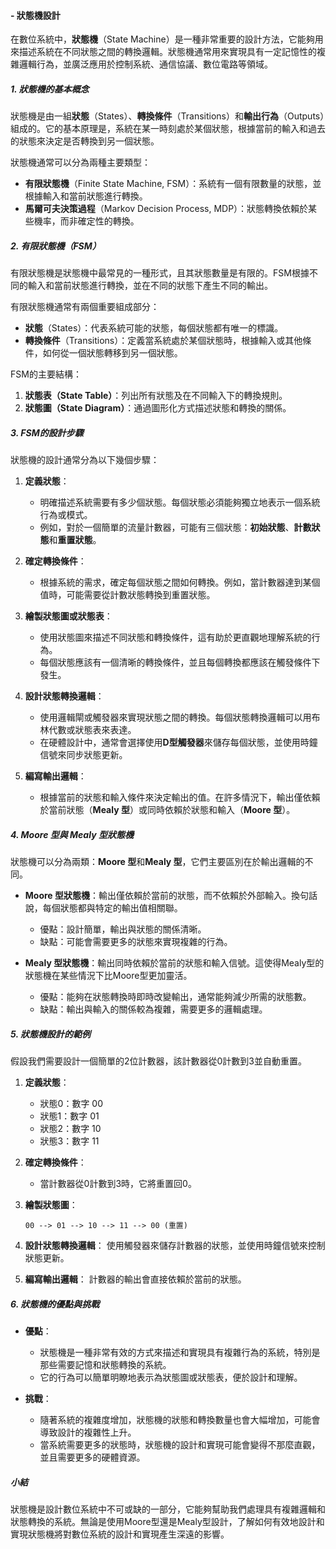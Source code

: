 #### - 狀態機設計

在數位系統中，**狀態機**（State Machine）是一種非常重要的設計方法，它能夠用來描述系統在不同狀態之間的轉換邏輯。狀態機通常用來實現具有一定記憶性的複雜邏輯行為，並廣泛應用於控制系統、通信協議、數位電路等領域。

##### 1. **狀態機的基本概念**

狀態機是由一組**狀態**（States）、**轉換條件**（Transitions）和**輸出行為**（Outputs）組成的。它的基本原理是，系統在某一時刻處於某個狀態，根據當前的輸入和過去的狀態來決定是否轉換到另一個狀態。

狀態機通常可以分為兩種主要類型：
- **有限狀態機**（Finite State Machine, FSM）：系統有一個有限數量的狀態，並根據輸入和當前狀態進行轉換。
- **馬爾可夫決策過程**（Markov Decision Process, MDP）：狀態轉換依賴於某些機率，而非確定性的轉換。

##### 2. **有限狀態機（FSM）**

有限狀態機是狀態機中最常見的一種形式，且其狀態數量是有限的。FSM根據不同的輸入和當前狀態進行轉換，並在不同的狀態下產生不同的輸出。

有限狀態機通常有兩個重要組成部分：
- **狀態**（States）：代表系統可能的狀態，每個狀態都有唯一的標識。
- **轉換條件**（Transitions）：定義當系統處於某個狀態時，根據輸入或其他條件，如何從一個狀態轉移到另一個狀態。

FSM的主要結構：
1. **狀態表（State Table）**：列出所有狀態及在不同輸入下的轉換規則。
2. **狀態圖（State Diagram）**：通過圖形化方式描述狀態和轉換的關係。

##### 3. **FSM的設計步驟**

狀態機的設計通常分為以下幾個步驟：

1. **定義狀態**：
   - 明確描述系統需要有多少個狀態。每個狀態必須能夠獨立地表示一個系統行為或模式。
   - 例如，對於一個簡單的流量計數器，可能有三個狀態：**初始狀態**、**計數狀態**和**重置狀態**。

2. **確定轉換條件**：
   - 根據系統的需求，確定每個狀態之間如何轉換。例如，當計數器達到某個值時，可能需要從計數狀態轉換到重置狀態。

3. **繪製狀態圖或狀態表**：
   - 使用狀態圖來描述不同狀態和轉換條件，這有助於更直觀地理解系統的行為。
   - 每個狀態應該有一個清晰的轉換條件，並且每個轉換都應該在觸發條件下發生。

4. **設計狀態轉換邏輯**：
   - 使用邏輯閘或觸發器來實現狀態之間的轉換。每個狀態轉換邏輯可以用布林代數或狀態表來表達。
   - 在硬體設計中，通常會選擇使用**D型觸發器**來儲存每個狀態，並使用時鐘信號來同步狀態更新。

5. **編寫輸出邏輯**：
   - 根據當前的狀態和輸入條件來決定輸出的值。在許多情況下，輸出僅依賴於當前狀態（**Mealy 型**）或同時依賴於狀態和輸入（**Moore 型**）。

##### 4. **Moore 型與 Mealy 型狀態機**

狀態機可以分為兩類：**Moore 型**和**Mealy 型**，它們主要區別在於輸出邏輯的不同。

- **Moore 型狀態機**：輸出僅依賴於當前的狀態，而不依賴於外部輸入。換句話說，每個狀態都與特定的輸出值相關聯。
  - 優點：設計簡單，輸出與狀態的關係清晰。
  - 缺點：可能會需要更多的狀態來實現複雜的行為。

- **Mealy 型狀態機**：輸出同時依賴於當前的狀態和輸入信號。這使得Mealy型的狀態機在某些情況下比Moore型更加靈活。
  - 優點：能夠在狀態轉換時即時改變輸出，通常能夠減少所需的狀態數。
  - 缺點：輸出與輸入的關係較為複雜，需要更多的邏輯處理。

##### 5. **狀態機設計的範例**

假設我們需要設計一個簡單的2位計數器，該計數器從0計數到3並自動重置。

1. **定義狀態**：
   - 狀態0：數字 00
   - 狀態1：數字 01
   - 狀態2：數字 10
   - 狀態3：數字 11

2. **確定轉換條件**：
   - 當計數器從0計數到3時，它將重置回0。

3. **繪製狀態圖**：
   ```
   00 --> 01 --> 10 --> 11 --> 00 (重置)
   ```

4. **設計狀態轉換邏輯**：
   使用觸發器來儲存計數器的狀態，並使用時鐘信號來控制狀態更新。

5. **編寫輸出邏輯**：
   計數器的輸出會直接依賴於當前的狀態。

##### 6. **狀態機的優點與挑戰**

- **優點**：
  - 狀態機是一種非常有效的方式來描述和實現具有複雜行為的系統，特別是那些需要記憶和狀態轉換的系統。
  - 它的行為可以簡單明瞭地表示為狀態圖或狀態表，便於設計和理解。

- **挑戰**：
  - 隨著系統的複雜度增加，狀態機的狀態和轉換數量也會大幅增加，可能會導致設計的複雜性上升。
  - 當系統需要更多的狀態時，狀態機的設計和實現可能會變得不那麼直觀，並且需要更多的硬體資源。

##### 小結

狀態機是設計數位系統中不可或缺的一部分，它能夠幫助我們處理具有複雜邏輯和狀態轉換的系統。無論是使用Moore型還是Mealy型設計，了解如何有效地設計和實現狀態機將對數位系統的設計和實現產生深遠的影響。
